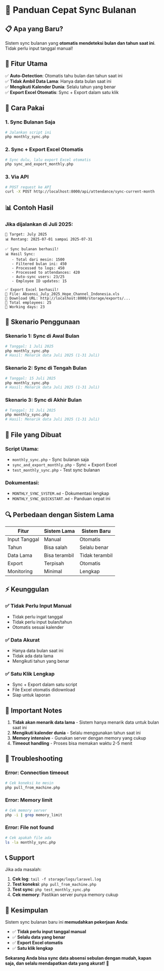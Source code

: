 # 🚀 Panduan Cepat Sync Bulanan

## 📋 Apa yang Baru?

Sistem sync bulanan yang **otomatis mendeteksi bulan dan tahun saat ini**. Tidak perlu input tanggal manual!

## 🎯 Fitur Utama

✅ **Auto-Detection**: Otomatis tahu bulan dan tahun saat ini  
✅ **Tidak Ambil Data Lama**: Hanya data bulan saat ini  
✅ **Mengikuti Kalender Dunia**: Selalu tahun yang benar  
✅ **Export Excel Otomatis**: Sync + Export dalam satu klik  

## 🔧 Cara Pakai

### 1. **Sync Bulanan Saja**
```bash
# Jalankan script ini
php monthly_sync.php
```

### 2. **Sync + Export Excel Otomatis**
```bash
# Sync dulu, lalu export Excel otomatis
php sync_and_export_monthly.php
```

### 3. **Via API**
```bash
# POST request ke API
curl -X POST http://localhost:8000/api/attendance/sync-current-month
```

## 📊 Contoh Hasil

### Jika dijalankan di Juli 2025:
```
📅 Target: July 2025
📊 Rentang: 2025-07-01 sampai 2025-07-31

✅ Sync bulanan berhasil!
📊 Hasil Sync:
   - Total dari mesin: 1500
   - Filtered bulan ini: 450
   - Processed to logs: 450
   - Processed to attendances: 420
   - Auto-sync users: 23/25
   - Employee ID updates: 15

✅ Export Excel berhasil!
📁 File: Absensi_July_2025_Hope_Channel_Indonesia.xls
🔗 Download URL: http://localhost:8000/storage/exports/...
👥 Total employees: 25
📅 Working days: 23
```

## 🎯 Skenario Penggunaan

### **Skenario 1: Sync di Awal Bulan**
```bash
# Tanggal: 1 Juli 2025
php monthly_sync.php
# Hasil: Menarik data Juli 2025 (1-31 Juli)
```

### **Skenario 2: Sync di Tengah Bulan**
```bash
# Tanggal: 15 Juli 2025
php monthly_sync.php
# Hasil: Menarik data Juli 2025 (1-31 Juli)
```

### **Skenario 3: Sync di Akhir Bulan**
```bash
# Tanggal: 31 Juli 2025
php monthly_sync.php
# Hasil: Menarik data Juli 2025 (1-31 Juli)
```

## 📁 File yang Dibuat

### **Script Utama:**
- `monthly_sync.php` - Sync bulanan saja
- `sync_and_export_monthly.php` - Sync + Export Excel
- `test_monthly_sync.php` - Test sync bulanan

### **Dokumentasi:**
- `MONTHLY_SYNC_SYSTEM.md` - Dokumentasi lengkap
- `MONTHLY_SYNC_QUICKSTART.md` - Panduan cepat ini

## 🔍 Perbedaan dengan Sistem Lama

| Fitur | Sistem Lama | Sistem Baru |
|-------|-------------|-------------|
| Input Tanggal | Manual | Otomatis |
| Tahun | Bisa salah | Selalu benar |
| Data Lama | Bisa terambil | Tidak terambil |
| Export | Terpisah | Otomatis |
| Monitoring | Minimal | Lengkap |

## ⚡ Keunggulan

### ✅ **Tidak Perlu Input Manual**
- Tidak perlu ingat tanggal
- Tidak perlu input bulan/tahun
- Otomatis sesuai kalender

### ✅ **Data Akurat**
- Hanya data bulan saat ini
- Tidak ada data lama
- Mengikuti tahun yang benar

### ✅ **Satu Klik Lengkap**
- Sync + Export dalam satu script
- File Excel otomatis didownload
- Siap untuk laporan

## 🚨 Important Notes

1. **Tidak akan menarik data lama** - Sistem hanya menarik data untuk bulan saat ini
2. **Mengikuti kalender dunia** - Selalu menggunakan tahun saat ini
3. **Memory intensive** - Gunakan server dengan memory yang cukup
4. **Timeout handling** - Proses bisa memakan waktu 2-5 menit

## 🔧 Troubleshooting

### **Error: Connection timeout**
```bash
# Cek koneksi ke mesin
php pull_from_machine.php
```

### **Error: Memory limit**
```bash
# Cek memory server
php -i | grep memory_limit
```

### **Error: File not found**
```bash
# Cek apakah file ada
ls -la monthly_sync.php
```

## 📞 Support

Jika ada masalah:

1. **Cek log**: `tail -f storage/logs/laravel.log`
2. **Test koneksi**: `php pull_from_machine.php`
3. **Test sync**: `php test_monthly_sync.php`
4. **Cek memory**: Pastikan server punya memory cukup

## 🎉 Kesimpulan

Sistem sync bulanan baru ini **memudahkan pekerjaan Anda**:

- ✅ **Tidak perlu input tanggal manual**
- ✅ **Selalu data yang benar**
- ✅ **Export Excel otomatis**
- ✅ **Satu klik lengkap**

**Sekarang Anda bisa sync data absensi sebulan dengan mudah, kapan saja, dan selalu mendapatkan data yang akurat!** 🚀 